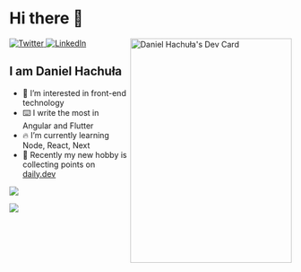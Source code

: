 # Hi there 👋

<div align="left">
  <a href="https://twitter.com/Daniel67570969">
    <img
      src="https://img.shields.io/twitter/follow/omBratteng?label=Twitter&logo=twitter&style=flat-square&color=1da1f2&logoColor=ffffff"
      alt="Twitter"
    />
  </a>
  <a href="https://www.linkedin.com/in/daniel-hachula">
    <img
      src="https://img.shields.io/static/v1?logo=linkedin&style=flat-square&color=0072b1&label=LinkedIn&message=%E2%98%86"
      alt="LinkedIn"
    />
  </a>

  <a href="https://api.daily.dev/Proxydeer" target="_blank">
    <img
      width="288"
      height="400"
      align="right"
      src="https://api.daily.dev/devcards/e07dcd94aa994388931c48bc7ed76d56.png?r=6vk"
      alt="Daniel Hachuła's Dev Card"
    />
  </a>
</div>

## I am Daniel Hachuła

- 👀 I’m interested in front-end technology
- ⌨️ I write the most in Angular and Flutter
- 🔥 I’m currently learning Node, React, Next
- 💪 Recently my new hobby is collecting points on [daily.dev](https://daily.dev/)

<p align="left">
  <a href="https://skillicons.dev">
    <img src="https://skillicons.dev/icons?i=angular,reactivex,react,nextjs,ts,js,html,css,sass,nodejs,nestjs,flutter,dart,spring&perline=8" />
  </a>
</p>

<p align="left">
  <a href="https://skillicons.dev">
    <img src="https://skillicons.dev/icons?i=supabase,firebase,gcp,git,docker,figma,bootstrap,jenkins,postgres,postman,bash,redux,regex,vite,vscode,webpack&perline=8" />
  </a>
</p>

